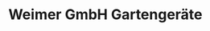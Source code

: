 ---
title: "Weimer GmbH Gartengeräte"
url: /dietzenbach/weimer-gmbh-gartengeraete/
shop: Autohaus
---